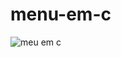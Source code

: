 # menu-em-c


![meu em c](https://github.com/santiagoNogueira66/menu-em-C/assets/118860480/f09eea6e-562a-41ce-b762-a8977992d806)
